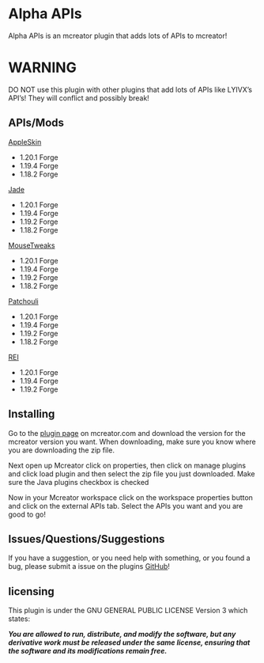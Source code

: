 # Alpha APIs

Alpha APIs is an mcreator plugin that adds lots of APIs to mcreator!

# WARNING

DO NOT use this plugin with other plugins that add lots of APIs like LYIVX’s API’s! They will conflict and possibly break!

## APIs/Mods

[AppleSkin](https://www.curseforge.com/minecraft/mc-mods/appleskin)

* 1.20.1 Forge
* 1.19.4 Forge
* 1.18.2 Forge

[Jade](https://www.curseforge.com/minecraft/mc-mods/jade)

* 1.20.1 Forge
* 1.19.4 Forge
* 1.19.2 Forge
* 1.18.2 Forge

[MouseTweaks](https://www.curseforge.com/minecraft/mc-mods/mouse-tweaks)

* 1.20.1 Forge
* 1.19.4 Forge
* 1.19.2 Forge
* 1.18.2 Forge

[Patchouli](https://www.curseforge.com/minecraft/mc-mods/patchouli)

* 1.20.1 Forge
* 1.19.4 Forge
* 1.19.2 Forge
* 1.18.2 Forge

[REI](https://www.curseforge.com/minecraft/mc-mods/roughly-enough-items)

* 1.20.1 Forge
* 1.19.4 Forge
* 1.19.2 Forge

## Installing

Go to the [plugin page]() on mcreator.com and download the version for the mcreator version you want. When downloading, make sure you know where you are downloading the zip file.

Next open up Mcreator click on properties, then click on manage plugins and click load plugin and then select the zip file you just downloaded. Make sure the Java plugins checkbox is checked

Now in your Mcreator workspace click on the workspace properties button and click on the external APIs tab. Select the APIs you want and you are good to go!

## Issues/Questions/Suggestions

If you have a suggestion, or you need help with something, or you found a bug, please submit a issue on the plugins [GitHub](https://github.com/THG2009/Alpha-APIs/issues)!

## licensing

This plugin is under the GNU GENERAL PUBLIC LICENSE Version 3 which states:

_**You are allowed to run, distribute, and modify the software, but any derivative work must be released under the same license, ensuring that the software and its modifications remain free.**_
